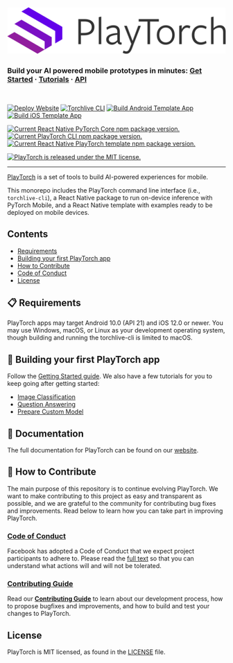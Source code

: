 <h1>
  <a href="https://playtorch.dev/">
    <img src="./website/static/img/PlayTorch_Logo_P.svg" />
  </a>
</h1>

<h3>
  Build your AI powered mobile prototypes in minutes:
  <a href="https://playtorch.dev/docs/tutorials/get-started">Get Started</a>
  <span> · </span>
  <a href="https://playtorch.dev/docs/tutorials/image-classification">Tutorials</a>
  <span> · </span>
  <a href="https://playtorch.dev/docs/api/cli">API</a>
</h3>

<p>&nbsp;</p>

[![Deploy Website](https://github.com/facebookresearch/playtorch/actions/workflows/deploy-website.yml/badge.svg)](https://github.com/facebookresearch/playtorch/actions/workflows/deploy-website.yml) [![Torchlive CLI](https://github.com/facebookresearch/playtorch/actions/workflows/build-cli.yml/badge.svg)](https://github.com/facebookresearch/playtorch/actions/workflows/build-cli.yml) [![Build Android Template App](https://github.com/facebookresearch/playtorch/actions/workflows/build-template-android.yml/badge.svg)](https://github.com/facebookresearch/playtorch/actions/workflows/build-template-android.yml) [![Build iOS Template App](https://github.com/facebookresearch/playtorch/actions/workflows/build-template-ios.yml/badge.svg)](https://github.com/facebookresearch/playtorch/actions/workflows/build-template-ios.yml)

<p>
  <a href="https://www.npmjs.org/package/react-native-pytorch-core">
    <img src="https://img.shields.io/npm/v/react-native-pytorch-core?label=react-native-pytorch-core" alt="Current React Native PyTorch Core npm package version." />
  </a>
  <a href="https://www.npmjs.org/package/torchlive-cli">
    <img src="https://img.shields.io/npm/v/torchlive-cli?label=torchlive-cli" alt="Current PlayTorch CLI npm package version." />
  </a>
  <a href="https://www.npmjs.org/package/react-native-template-pytorch-live">
    <img src="https://img.shields.io/npm/v/react-native-template-pytorch-live?label=react-native-template-pytorch-live" alt="Current React Native PlayTorch template npm package version." />
  </a>
</p>

<p>
  <a href="https://github.com/pytorch/live/blob/main/LICENSE">
    <img src="https://img.shields.io/badge/license-MIT-blue.svg" alt="PlayTorch is released under the MIT license." />
  </a>
</p>

----------------------

[PlayTorch](https://playtorch.dev/) is a set of tools to build AI-powered experiences for mobile.

This monorepo includes the PlayTorch command line interface (i.e., `torchlive-cli`), a React Native package to run on-device inference with PyTorch Mobile, and a React Native template with examples ready to be deployed on mobile devices.

## Contents
- [Requirements](#-requirements)
- [Building your first PlayTorch app](#-building-your-first-playtorch-app)
- [How to Contribute](#-how-to-contribute)
- [Code of Conduct](#code-of-conduct)
- [License](#license)

## 📋 Requirements
PlayTorch apps may target Android 10.0 (API 21) and iOS 12.0 or newer. You may use Windows, macOS, or Linux as your development operating system, though building and running the torchlive-cli is limited to macOS.

## 🎉 Building your first PlayTorch app
Follow the [Getting Started guide](https://playtorch.dev/docs/tutorials/get-started). We also have a few tutorials for you to keep going after getting started:

* [Image Classification](https://playtorch.dev/docs/tutorials/image-classification)
* [Question Answering](https://playtorch.dev/docs/tutorials/question-answering)
* [Prepare Custom Model](https://playtorch.dev/docs/tutorials/prepare-custom-model)

## 📖 Documentation

The full documentation for PlayTorch can be found on our [website](https://playtorch.dev/).

## 👏 How to Contribute
The main purpose of this repository is to continue evolving PlayTorch. We want to make contributing to this project as easy and transparent as possible, and we are grateful to the community for contributing bug fixes and improvements. Read below to learn how you can take part in improving PlayTorch.

### [Code of Conduct][code]
Facebook has adopted a Code of Conduct that we expect project participants to adhere to.
Please read the [full text][code] so that you can understand what actions will and will not be tolerated.

[code]: https://code.fb.com/codeofconduct/

### [Contributing Guide][contribute]
Read our [**Contributing Guide**][contribute] to learn about our development process, how to propose bugfixes and improvements, and how to build and test your changes to PlayTorch.

[contribute]: CONTRIBUTING.md

## License
PlayTorch is MIT licensed, as found in the [LICENSE][license] file.

[license]: LICENSE.md

